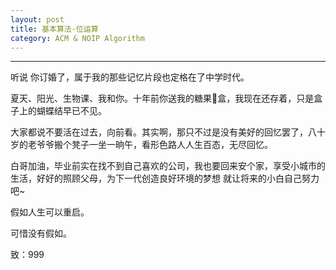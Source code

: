 ```yaml
---
layout: post
title: 基本算法-位运算
category: ACM & NOIP Algorithm
---
```

---

听说 你订婚了，属于我的那些记忆片段也定格在了中学时代。

夏天、阳光、生物课、我和你。十年前你送我的糖果🍬盒，我现在还存着，只是盒子上的蝴蝶结早已不见。

大家都说不要活在过去，向前看。其实啊，那只不过是没有美好的回忆罢了，八十岁的老爷爷搬个凳子一坐一晌午，看形色路人人生百态，无尽回忆。

白哥加油，毕业前实在找不到自己喜欢的公司，我也要回来安个家，享受小城市的生活，好好的照顾父母，为下一代创造良好环境的梦想 就让将来的小白自己努力吧~

假如人生可以重启。

可惜没有假如。

致：999